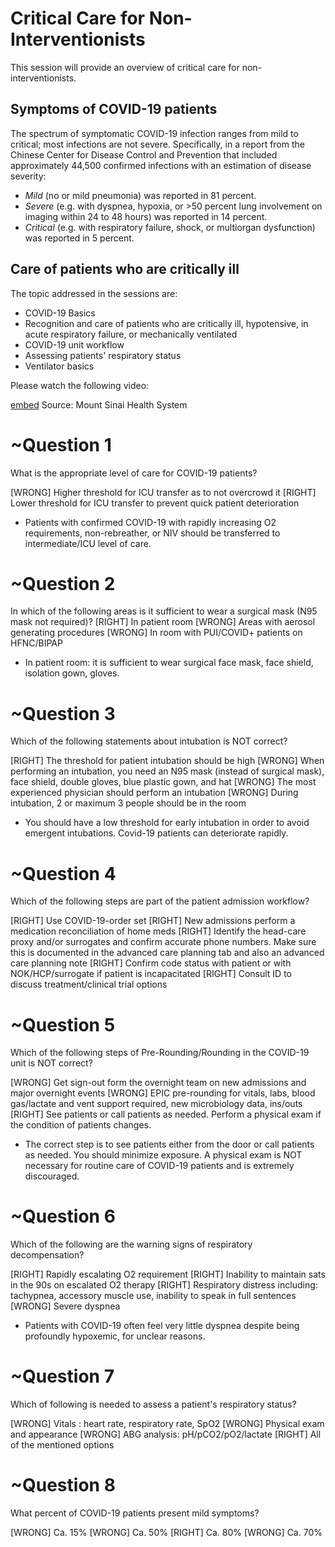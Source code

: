 # Critical Care for Non-Interventionists
<!---2b58f2f8-1508-4522-94de-0af4a5265bf1-->

This session will provide an overview of critical care for non-interventionists.

## Symptoms of COVID-19 patients

The spectrum of symptomatic COVID-19 infection ranges from mild to critical; most infections are not severe. Specifically, in a report from the Chinese Center for Disease Control and Prevention that included approximately 44,500 confirmed infections with an estimation of disease severity:

- *Mild* (no or mild pneumonia) was reported in 81 percent.
- *Severe* (e.g. with dyspnea, hypoxia, or >50 percent lung involvement on imaging within 24 to 48 hours) was reported in 14 percent.
- *Critical* (e.g. with respiratory failure, shock, or multiorgan dysfunction) was reported in 5 percent.

## Care of patients who are critically ill

The topic addressed in the sessions are:
* COVID-19 Basics
* Recognition and care of patients who are critically ill, hypotensive, in acute respiratory failure, or mechanically ventilated
* COVID-19 unit workflow
* Assessing patients' respiratory status
* Ventilator basics

Please watch the following video:

[embed](https://www.youtube.com/watch?v=UaZw_ENCyf0&list=PLCT7BA-HcHljIaDw56FoqWILbqGCIxsmG)
Source: Mount Sinai Health System

# ~Question 1
<!---c37faf7a-c5df-4bd5-896d-19ff7a3db5c2-->
What is the appropriate level of care for COVID-19 patients?

[WRONG] Higher threshold for ICU transfer as to not overcrowd it
[RIGHT] Lower threshold for ICU transfer to prevent quick patient deterioration

* Patients with confirmed COVID-19 with rapidly increasing O2 requirements, non-rebreather, or NIV should be transferred to intermediate/ICU level of care.

# ~Question 2
<!---932e2995-b224-4e0c-9a71-c1d5207ff59d-->
In which of the following areas is it sufficient to wear a surgical mask (N95 mask not required)?
[RIGHT] In patient room
[WRONG] Areas with aerosol generating procedures
[WRONG] In room with PUI/COVID+ patients on HFNC/BIPAP

* In patient room: it is sufficient to wear surgical face mask, face shield, isolation gown, gloves.

# ~Question 3
<!---2b81d10a-d1ce-4280-b765-1ccd58bec3a7-->
Which of the following statements about intubation is NOT correct?

[RIGHT] The threshold for patient intubation should be high
[WRONG] When performing an intubation, you need an N95 mask (instead of surgical mask), face shield, double gloves, blue plastic gown, and hat
[WRONG] The most experienced physician should perform an intubation
[WRONG] During intubation, 2 or maximum 3 people should be in the room

* You should have a low threshold for early intubation in order to avoid emergent intubations. Covid-19 patients can deteriorate rapidly.

# ~Question 4
<!---dbeb0aef-0657-4c0a-8a49-2b00d9a0194f-->
Which of the following steps are part of the patient admission workflow?

[RIGHT] Use COVID-19-order set
[RIGHT] New admissions perform a medication reconciliation of home meds
[RIGHT] Identify the head-care proxy and/or surrogates and confirm accurate phone numbers. Make sure this is documented in the advanced care planning tab and also an advanced care planning note
[RIGHT] Confirm code status with patient or with NOK/HCP/surrogate if patient is incapacitated
[RIGHT] Consult ID to discuss treatment/clinical trial options

# ~Question 5
<!---b5f540fb-29ea-478d-a84a-b11258450dc3-->
Which of the following steps of Pre-Rounding/Rounding in the COVID-19 unit is NOT correct?

[WRONG] Get sign-out form the overnight team on new admissions and major overnight events
[WRONG] EPIC pre-rounding for vitals, labs, blood gas/lactate and vent support required, new microbiology data, ins/outs
[RIGHT] See patients or call patients as needed. Perform a physical exam if the condition of patients changes.

* The correct step is to see patients either from the door or call patients as needed. You should minimize exposure. A physical exam is NOT necessary for routine care of COVID-19 patients and is extremely discouraged.

# ~Question 6
<!---1dd3b7e6-8c43-4a2c-8796-3e127799d13f-->
Which of the following are the warning signs of respiratory decompensation?

[RIGHT] Rapidly escalating O2 requirement
[RIGHT] Inability to maintain sats in the 90s on escalated O2 therapy
[RIGHT] Respiratory distress including: tachypnea, accessory muscle use, inability to speak in full sentences
[WRONG] Severe dyspnea

* Patients with COVID-19 often feel very little dyspnea despite being profoundly hypoxemic, for unclear reasons.

# ~Question 7
<!---3dbeb3c5-96c7-47bc-ba45-7586804b4adc-->
Which of following is needed to assess a patient's respiratory status?

[WRONG] Vitals : heart rate, respiratory rate, SpO2
[WRONG] Physical exam and appearance
[WRONG] ABG analysis: pH/pCO2/pO2/lactate
[RIGHT] All of the mentioned options

# ~Question 8
<!---7347a62f-d8f3-4d35-85cd-f8e105847efe-->
What percent of COVID-19 patients present mild symptoms?

[WRONG] Ca. 15%
[WRONG] Ca. 50%
[RIGHT] Ca. 80%
[WRONG] Ca. 70%
